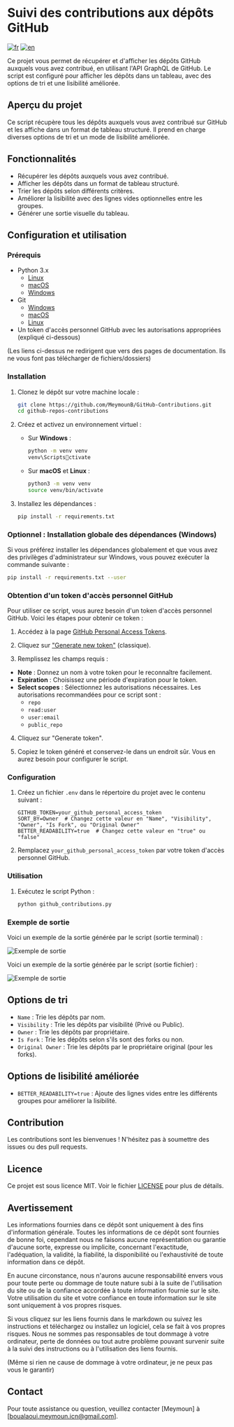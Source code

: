 <!-- markdownlint-disable MD029 -->

# Suivi des contributions aux dépôts GitHub

[![fr](https://img.shields.io/badge/lang-fr-blue.svg)](https://github.com/MeymounB/GitHub-Contributions/blob/main/README.fr.md)
[![en](https://img.shields.io/badge/lang-en-white.svg)](https://github.com/MeymounB/GitHub-Contributions/blob/main/README.md)

Ce projet vous permet de récupérer et d'afficher les dépôts GitHub auxquels vous avez contribué, en utilisant l'API GraphQL de GitHub. Le script est configuré pour afficher les dépôts dans un tableau, avec des options de tri et une lisibilité améliorée.

## Aperçu du projet

Ce script récupère tous les dépôts auxquels vous avez contribué sur GitHub et les affiche dans un format de tableau structuré. Il prend en charge diverses options de tri et un mode de lisibilité améliorée.

## Fonctionnalités

- Récupérer les dépôts auxquels vous avez contribué.
- Afficher les dépôts dans un format de tableau structuré.
- Trier les dépôts selon différents critères.
- Améliorer la lisibilité avec des lignes vides optionnelles entre les groupes.
- Générer une sortie visuelle du tableau.

## Configuration et utilisation

### Prérequis

- Python 3.x
  - [Linux](https://www.python.org/downloads/source/)
  - [macOS](https://www.python.org/downloads/macos/)
  - [Windows](https://www.python.org/downloads/windows/)
- Git
  - [Windows](https://git-scm.com/download/win)
  - [macOS](https://git-scm.com/download/mac)
  - [Linux](https://git-scm.com/download/linux)
- Un token d'accès personnel GitHub avec les autorisations appropriées (expliqué ci-dessous)

(Les liens ci-dessus ne redirigent que vers des pages de documentation. Ils ne vous font pas télécharger de fichiers/dossiers)

### Installation

1. Clonez le dépôt sur votre machine locale :

   ```bash
   git clone https://github.com/MeymounB/GitHub-Contributions.git
   cd github-repos-contributions
   ```

2. Créez et activez un environnement virtuel :

   - Sur **Windows** :

     ```bash
     python -m venv venv
     venv\Scriptsctivate
     ```

   - Sur **macOS** et **Linux** :

     ```bash
     python3 -m venv venv
     source venv/bin/activate
     ```

3. Installez les dépendances :

   ```bash
   pip install -r requirements.txt
   ```

### Optionnel : Installation globale des dépendances (Windows)

Si vous préférez installer les dépendances globalement et que vous avez des privilèges d'administrateur sur Windows, vous pouvez exécuter la commande suivante :

```bash
pip install -r requirements.txt --user
```

### Obtention d'un token d'accès personnel GitHub

Pour utiliser ce script, vous aurez besoin d'un token d'accès personnel GitHub. Voici les étapes pour obtenir ce token :

1. Accédez à la page [GitHub Personal Access Tokens](https://github.com/settings/tokens).

2. Cliquez sur ["Generate new token"](https://github.com/settings/tokens/new) (classique).

3. Remplissez les champs requis :

- **Note** : Donnez un nom à votre token pour le reconnaître facilement.
- **Expiration** : Choisissez une période d'expiration pour le token.
- **Select scopes** : Sélectionnez les autorisations nécessaires. Les autorisations recommandées pour ce script sont :
  - `repo`
  - `read:user`
  - `user:email`
  - `public_repo`

4. Cliquez sur "Generate token".

5. Copiez le token généré et conservez-le dans un endroit sûr. Vous en aurez besoin pour configurer le script.

### Configuration

1. Créez un fichier `.env` dans le répertoire du projet avec le contenu suivant :

   ```plaintext
   GITHUB_TOKEN=your_github_personal_access_token
   SORT_BY=Owner  # Changez cette valeur en "Name", "Visibility", "Owner", "Is Fork", ou "Original Owner"
   BETTER_READABILITY=true  # Changez cette valeur en "true" ou "false"
   ```

2. Remplacez `your_github_personal_access_token` par votre token d'accès personnel GitHub.

### Utilisation

1. Exécutez le script Python :

   ```bash
   python github_contributions.py
   ```

### Exemple de sortie

Voici un exemple de la sortie générée par le script (sortie terminal) :

![Exemple de sortie](assets/terminal_screen.png)

Voici un exemple de la sortie générée par le script (sortie fichier) :

![Exemple de sortie](assets/file_screen.png)

## Options de tri

- `Name` : Trie les dépôts par nom.
- `Visibility` : Trie les dépôts par visibilité (Privé ou Public).
- `Owner` : Trie les dépôts par propriétaire.
- `Is Fork` : Trie les dépôts selon s'ils sont des forks ou non.
- `Original Owner` : Trie les dépôts par le propriétaire original (pour les forks).

## Options de lisibilité améliorée

- `BETTER_READABILITY=true` : Ajoute des lignes vides entre les différents groupes pour améliorer la lisibilité.

## Contribution

Les contributions sont les bienvenues ! N'hésitez pas à soumettre des issues ou des pull requests.

## Licence

Ce projet est sous licence MIT. Voir le fichier [LICENSE](LICENSE) pour plus de détails.

## Avertissement

Les informations fournies dans ce dépôt sont uniquement à des fins d'information générale.
Toutes les informations de ce dépôt sont fournies de bonne foi, cependant nous ne faisons aucune représentation
ou garantie d'aucune sorte, expresse ou implicite, concernant l'exactitude, l'adéquation, la validité, la fiabilité,
la disponibilité ou l'exhaustivité de toute information dans ce dépôt.

En aucune circonstance, nous n'aurons aucune responsabilité envers vous pour toute perte ou dommage de toute nature
subi à la suite de l'utilisation du site ou de la confiance accordée à toute information fournie sur le site.
Votre utilisation du site et votre confiance en toute information sur le site sont uniquement à vos propres risques.

Si vous cliquez sur les liens fournis dans le markdown ou suivez les instructions et téléchargez
ou installez un logiciel, cela se fait à vos propres risques. Nous ne sommes pas responsables de tout dommage
à votre ordinateur, perte de données ou tout autre problème pouvant survenir suite à la suivi des instructions
ou à l'utilisation des liens fournis.

(Même si rien ne cause de dommage à votre ordinateur, je ne peux pas vous le garantir)

## Contact

Pour toute assistance ou question, veuillez contacter [Meymoun] à [boualaoui.meymoun.icn@gmail.com].
